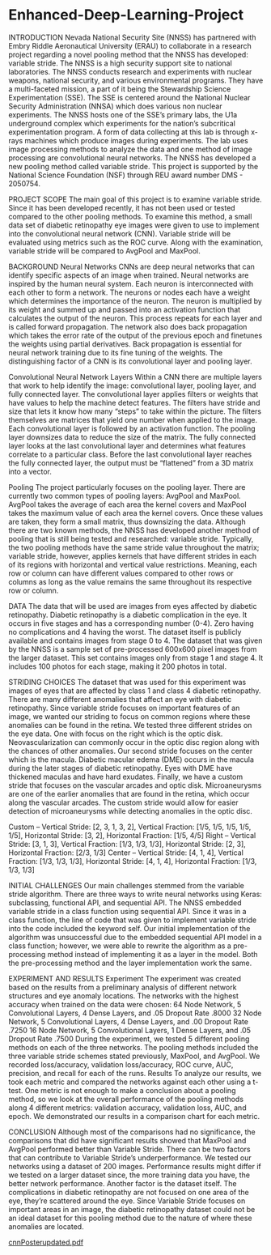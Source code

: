 # Enhanced-Deep-Learning-Project

 

INTRODUCTION 
Nevada National Security Site (NNSS) has partnered with Embry Riddle Aeronautical University (ERAU) to collaborate in a research project regarding a novel pooling method that the NNSS has developed: variable stride. The NNSS is a high security support site to national laboratories. The NNSS conducts research and experiments with nuclear weapons, national security, and various environmental programs. They have a multi-faceted mission, a part of it being the Stewardship Science Experimentation (SSE). The SSE is centered around the National Nuclear Security Administration (NNSA) which does various non nuclear experiments. The NNSS hosts one of the SSE’s primary labs, the U1a underground complex which experiments for the nation’s subcritical experimentation program. A form of data collecting at this lab is through x-rays machines which produce images during experiments. The lab uses image processing methods to analyze the data and one method of image processing are convolutional neural networks. The NNSS has developed a new pooling method called variable stride. This project is supported by the National Science Foundation (NSF) through REU award number DMS - 2050754. 
 
PROJECT SCOPE
 The main goal of this project is to examine variable stride. Since it has been developed recently, it has not been used or tested compared to the other pooling methods. To examine this method, a small data set of diabetic retinopathy eye images were given to use to implement into the convolutional neural network (CNN). Variable stride will be evaluated using metrics such as the ROC curve. Along with the examination, variable stride will be compared to AvgPool and MaxPool.
 
BACKGROUND
Neural Networks 
CNNs are deep neural networks that can identify specific aspects of an image when trained. Neural networks are inspired by the human neural system. Each neuron is interconnected with each other to form a network. The neurons or nodes each have a weight which determines the importance of the neuron. The neuron is multiplied by its weight and summed up and passed into an activation function that calculates the output of the neuron. This process repeats for each layer and is called forward propagation. The network also does back propagation which takes the error rate of the output of the previous epoch and finetunes the weights using partial derivatives. Back propagation is essential for neural network training due to its fine tuning of the weights. The distinguishing factor of a CNN is its convolutional layer and pooling layer.

Convolutional Neural Network Layers
Within a CNN there are multiple layers that work to help identify the image: convolutional layer, pooling layer, and fully connected layer. The convolutional layer applies filters or weights that have values to help the machine detect features. The filters have stride and size that lets it know how many “steps” to take within the picture. The filters themselves are matrices that yield one number when applied to the image. Each convolutional layer is followed by an activation function. The pooling layer downsizes data to reduce the size of the matrix. The fully connected layer looks at the last convolutional layer and determines what features correlate to a particular class. Before the last convolutional layer reaches the fully connected layer, the output must be “flattened” from a 3D matrix into a vector.  
 
Pooling
The project particularly focuses on the pooling layer. There are currently two common types of pooling layers: AvgPool and MaxPool. AvgPool takes the average of each area the kernel covers and MaxPool takes the maximum value of each area the kernel covers. Once these values are taken, they form a small matrix, thus downsizing the data. Although there are two known methods, the NNSS has developed another method of pooling that is still being tested and researched: variable stride. Typically, the two pooling methods have the same stride value throughout the matrix; variable stride, however, applies kernels that have different strides in each of its regions with horizontal and vertical value restrictions. Meaning, each row or column can have different values compared to other rows or columns as long as the value remains the same throughout its respective row or column.
 
DATA 
The data that will be used are images from eyes affected by diabetic retinopathy. Diabetic retinopathy is a diabetic complication in the eye. It occurs in five stages and has a corresponding number (0-4). Zero having no complications and 4 having the worst. The dataset itself is publicly available and contains images from stage 0 to 4. The dataset that was given by the NNSS is a sample set of pre-processed 600x600 pixel images from the larger dataset. This set contains images only from stage 1 and stage 4. It includes 100 photos for each stage, making it 200 photos in total. 
 
STRIDING CHOICES
 The dataset that was used for this experiment was images of eyes that are affected by class 1 and class 4 diabetic retinopathy. There are many different anomalies that affect an eye with diabetic retinopathy. Since variable stride focuses on important features of an image, we wanted our striding to focus on common regions where these anomalies can be found in the retina. We tested three different strides on the eye data. One with focus on the right which is the optic disk. Neovascularization can commonly occur in the optic disc region along with the chances of other anomalies. Our second stride focuses on the center which is the macula. Diabetic macular edema (DME) occurs in the macula during the later stages of diabetic retinopathy. Eyes with DME have thickened maculas and have hard exudates.  Finally, we have a custom stride that focuses on the vascular arcades and optic disk. Microaneurysms are one of the earlier anomalies that are found in the retina, which occur along the vascular arcades. The custom stride would allow for easier detection of microaneurysms while detecting anomalies in the optic disc. 

Custom – Vertical Stride: [2, 3, 1, 3, 2], Vertical Fraction: [1/5, 1/5, 1/5, 1/5, 1/5], Horizontal Stride: [3, 2], Horizontal Fraction: [1/5, 4/5]
Right – Vertical Stride: [3, 1, 3], Vertical Fraction: [1/3, 1/3, 1/3], Horizontal Stride: [2, 3], Horizontal Fraction: [2/3, 1/3]
Center – Vertical Stride: [4, 1, 4], Vertical Fraction: [1/3, 1/3, 1/3], Horizontal Stride: [4, 1, 4], Horizontal Fraction: [1/3, 1/3, 1/3]

INITIAL CHALLENGES
Our main challenges stemmed from the variable stride algorithm. There are three ways to write neural networks using Keras: subclassing, functional API, and sequential API. The NNSS embedded variable stride in a class function using sequential API. Since it was in a class function, the line of code that was given to implement variable stride into the code included the keyword self. Our initial implementation of the algorithm was unsuccessful due to the embedded sequential API model in a class function; however, we were able to rewrite the algorithm as a pre-processing method instead of implementing it as a layer in the model. Both the pre-processing method and the layer implementation work the same. 

EXPERIMENT AND RESULTS 
Experiment
The experiment was created based on the results from a preliminary analysis of different network structures and eye anomaly locations. The networks with the highest accuracy when trained on the data were chosen: 
 64 Node Network, 5 Convolutional Layers, 4 Dense Layers, and .05 Dropout Rate .8000
 32 Node Network, 5 Convolutional Layers, 4 Dense Layers, and .00 Dropout Rate .7250
16 Node Network, 5 Convolutional Layers, 1 Dense Layers, and .05 Dropout Rate .7500
During the experiment, we tested 5 different pooling methods on each of the three networks. The pooling methods included the three variable stride schemes stated previously, MaxPool, and AvgPool. We recorded loss/accuracy, validation loss/accuracy, ROC curve, AUC, precision, and recall for each of the runs. 
Results
	To analyze our results, we took each metric and compared the networks against each other using a t-test. One metric is not enough to make a conclusion about a pooling method, so we look at the overall performance of the pooling methods along 4 different metrics: validation accuracy, validation loss, AUC, and epoch. We demonstrated our results in a comparison chart for each metric.
	
CONCLUSION
Although most of the comparisons had no significance, the comparisons that did have significant results showed that MaxPool and AvgPool performed better than Variable Stride. There can be two factors that can contribute to Variable Stride’s underperformance. We tested our networks using a dataset of 200 images. Performance results might differ if we tested on a larger dataset since, the more training data you have, the better network performance. Another factor is the dataset itself. The complications in diabetic retinopathy are not focused on one area of the eye, they’re scattered around the eye. Since Variable Stride focuses on important areas in an image, the diabetic retinopathy dataset could not be an ideal dataset for this pooling method due to the nature of where these anomalies are located. 


[cnnPosterupdated.pdf](https://github.com/str-ying/Enhanced-Deep-Learning-Project/files/7079724/cnnPosterupdated.pdf)
